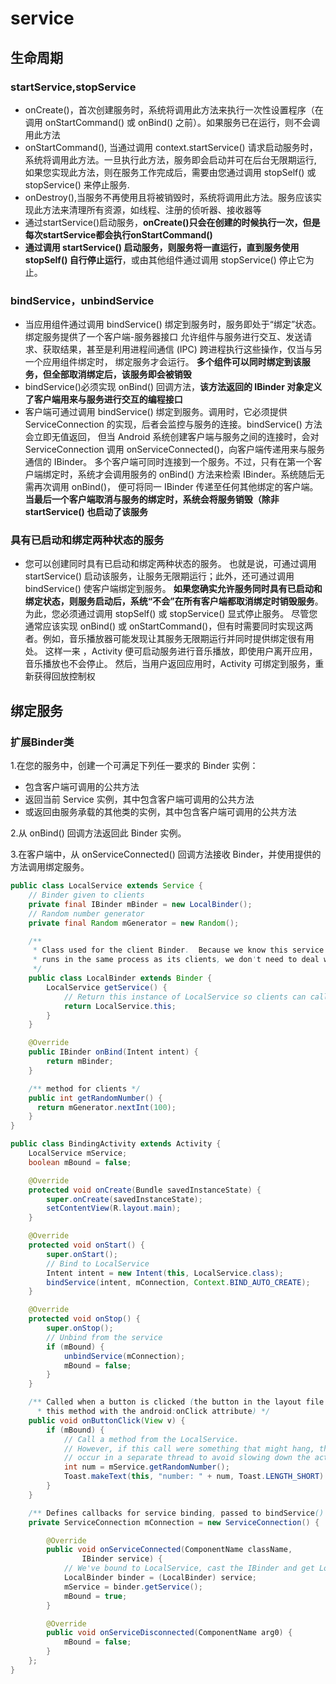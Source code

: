 # service

## 生命周期

### startService,stopService

- onCreate()，首次创建服务时，系统将调用此方法来执行一次性设置程序（在调用 onStartCommand() 或 onBind() 之前）。如果服务已在运行，则不会调用此方法
- onStartCommand(), 当通过调用 context.startService() 请求启动服务时，系统将调用此方法。一旦执行此方法，服务即会启动并可在后台无限期运行,
 如果您实现此方法，则在服务工作完成后，需要由您通过调用 stopSelf() 或 stopService() 来停止服务.
- onDestroy(),当服务不再使用且将被销毁时，系统将调用此方法。服务应该实现此方法来清理所有资源，如线程、注册的侦听器、接收器等
- 通过startService()启动服务，**onCreate()只会在创建的时候执行一次，但是每次startService都会执行onStartCommand()**
- **通过调用 startService() 启动服务，则服务将一直运行，直到服务使用 stopSelf() 自行停止运行**，或由其他组件通过调用 stopService() 停止它为止。


### bindService，unbindService

- 当应用组件通过调用 bindService() 绑定到服务时，服务即处于“绑定”状态。绑定服务提供了一个客户端-服务器接口
 允许组件与服务进行交互、发送请求、获取结果，甚至是利用进程间通信 (IPC) 跨进程执行这些操作，仅当与另一个应用组件绑定时，
 绑定服务才会运行。 **多个组件可以同时绑定到该服务，但全部取消绑定后，该服务即会被销毁**
- bindService()必须实现 onBind() 回调方法，**该方法返回的 IBinder 对象定义了客户端用来与服务进行交互的编程接口**
- 客户端可通过调用 bindService() 绑定到服务。调用时，它必须提供 ServiceConnection 的实现，后者会监控与服务的连接。bindService() 方法会立即无值返回，
 但当 Android 系统创建客户端与服务之间的连接时，会对 ServiceConnection 调用 onServiceConnected()，向客户端传递用来与服务通信的 IBinder。
 多个客户端可同时连接到一个服务。不过，只有在第一个客户端绑定时，系统才会调用服务的 onBind() 方法来检索 IBinder。系统随后无需再次调用 onBind()，
 便可将同一 IBinder 传递至任何其他绑定的客户端。 **当最后一个客户端取消与服务的绑定时，系统会将服务销毁（除非 startService() 也启动了该服务**


### 具有已启动和绑定两种状态的服务

- 您可以创建同时具有已启动和绑定两种状态的服务。 也就是说，可通过调用 startService() 启动该服务，让服务无限期运行；此外，还可通过调用 bindService() 使客户端绑定到服务。
 **如果您确实允许服务同时具有已启动和绑定状态，则服务启动后，系统“不会”在所有客户端都取消绑定时销毁服务**。 为此，您必须通过调用 stopSelf() 或 stopService() 显式停止服务。
 尽管您通常应该实现 onBind() 或 onStartCommand()，但有时需要同时实现这两者。例如，音乐播放器可能发现让其服务无限期运行并同时提供绑定很有用处。 这样一来
 ，Activity 便可启动服务进行音乐播放，即使用户离开应用，音乐播放也不会停止。 然后，当用户返回应用时，Activity 可绑定到服务，重新获得回放控制权



## 绑定服务

### 扩展Binder类

1.在您的服务中，创建一个可满足下列任一要求的 Binder 实例：

- 包含客户端可调用的公共方法
- 返回当前 Service 实例，其中包含客户端可调用的公共方法
- 或返回由服务承载的其他类的实例，其中包含客户端可调用的公共方法

2.从 onBind() 回调方法返回此 Binder 实例。

3.在客户端中，从 onServiceConnected() 回调方法接收 Binder，并使用提供的方法调用绑定服务。

```java
public class LocalService extends Service {
    // Binder given to clients
    private final IBinder mBinder = new LocalBinder();
    // Random number generator
    private final Random mGenerator = new Random();

    /**
     * Class used for the client Binder.  Because we know this service always
     * runs in the same process as its clients, we don't need to deal with IPC.
     */
    public class LocalBinder extends Binder {
        LocalService getService() {
            // Return this instance of LocalService so clients can call public methods
            return LocalService.this;
        }
    }

    @Override
    public IBinder onBind(Intent intent) {
        return mBinder;
    }

    /** method for clients */
    public int getRandomNumber() {
      return mGenerator.nextInt(100);
    }
}
```

```java
public class BindingActivity extends Activity {
    LocalService mService;
    boolean mBound = false;

    @Override
    protected void onCreate(Bundle savedInstanceState) {
        super.onCreate(savedInstanceState);
        setContentView(R.layout.main);
    }

    @Override
    protected void onStart() {
        super.onStart();
        // Bind to LocalService
        Intent intent = new Intent(this, LocalService.class);
        bindService(intent, mConnection, Context.BIND_AUTO_CREATE);
    }

    @Override
    protected void onStop() {
        super.onStop();
        // Unbind from the service
        if (mBound) {
            unbindService(mConnection);
            mBound = false;
        }
    }

    /** Called when a button is clicked (the button in the layout file attaches to
      * this method with the android:onClick attribute) */
    public void onButtonClick(View v) {
        if (mBound) {
            // Call a method from the LocalService.
            // However, if this call were something that might hang, then this request should
            // occur in a separate thread to avoid slowing down the activity performance.
            int num = mService.getRandomNumber();
            Toast.makeText(this, "number: " + num, Toast.LENGTH_SHORT).show();
        }
    }

    /** Defines callbacks for service binding, passed to bindService() */
    private ServiceConnection mConnection = new ServiceConnection() {

        @Override
        public void onServiceConnected(ComponentName className,
                IBinder service) {
            // We've bound to LocalService, cast the IBinder and get LocalService instance
            LocalBinder binder = (LocalBinder) service;
            mService = binder.getService();
            mBound = true;
        }

        @Override
        public void onServiceDisconnected(ComponentName arg0) {
            mBound = false;
        }
    };
}
```